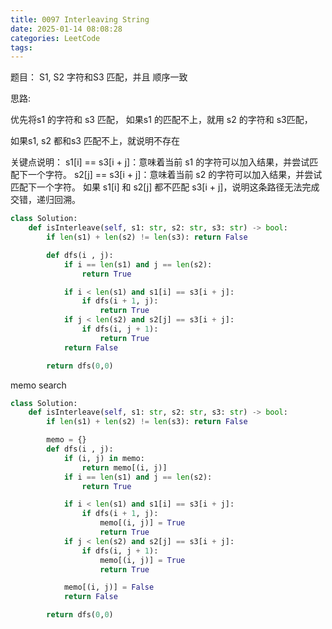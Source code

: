 ```yaml
---
title: 0097 Interleaving String
date: 2025-01-14 08:08:28
categories: LeetCode
tags:
---
```


题目：
S1, S2 字符和S3 匹配，并且 顺序一致

思路:

优先将s1 的字符和 s3 匹配，
如果s1 的匹配不上，就用 s2 的字符和 s3匹配，

如果s1, s2 都和s3 匹配不上，就说明不存在


关键点说明：
s1[i] == s3[i + j]：意味着当前 s1 的字符可以加入结果，并尝试匹配下一个字符。
s2[j] == s3[i + j]：意味着当前 s2 的字符可以加入结果，并尝试匹配下一个字符。
如果 s1[i] 和 s2[j] 都不匹配 s3[i + j]，说明这条路径无法完成交错，递归回溯。

```python
class Solution:
    def isInterleave(self, s1: str, s2: str, s3: str) -> bool:
        if len(s1) + len(s2) != len(s3): return False

        def dfs(i , j):
            if i == len(s1) and j == len(s2):
                return True

            if i < len(s1) and s1[i] == s3[i + j]:
                if dfs(i + 1, j):
                    return True
            if j < len(s2) and s2[j] == s3[i + j]:
                if dfs(i, j + 1):
                    return True
            return False

        return dfs(0,0)
```

memo search

```python
class Solution:
    def isInterleave(self, s1: str, s2: str, s3: str) -> bool:
        if len(s1) + len(s2) != len(s3): return False

        memo = {}
        def dfs(i , j):
            if (i, j) in memo:
                return memo[(i, j)]
            if i == len(s1) and j == len(s2):
                return True

            if i < len(s1) and s1[i] == s3[i + j]:
                if dfs(i + 1, j):
                    memo[(i, j)] = True
                    return True
            if j < len(s2) and s2[j] == s3[i + j]:
                if dfs(i, j + 1):
                    memo[(i, j)] = True
                    return True

            memo[(i, j)] = False
            return False

        return dfs(0,0)
```

